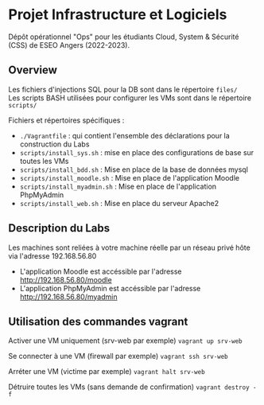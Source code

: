 # Projet Infrastructure et Logiciels

Dépôt opérationnel "Ops" pour les étudiants Cloud, System & Sécurité (CSS) de ESEO Angers (2022-2023).  

## Overview 

Les fichiers d'injections SQL pour la DB sont dans le répertoire `files/`  
Les scripts BASH utilisées pour configurer les VMs sont dans le répertoire `scripts/`

Fichiers et répertoires spécifiques :

* ``./Vagrantfile`` : qui contient l'ensemble des déclarations pour la construction du Labs
* ``scripts/install_sys.sh`` : mise en place des configurations de base sur toutes les VMs
* ``scripts/install_bdd.sh`` : Mise en place de la base de données mysql
* ``scripts/install_moodle.sh`` : Mise en place de l'application Moodle
* ``scripts/install_myadmin.sh`` : Mise en place de l'application PhpMyAdmin
* ``scripts/install_web.sh`` : Mise en place du serveur Apache2

## Description du Labs

Les machines sont reliées à votre machine réelle par un réseau privé hôte via l'adresse 192.168.56.80

* L'application Moodle est accéssible par l'adresse <http://192.168.56.80/moodle>
* L'application PhpMyAdmin est accéssible par l'adresse <http://192.168.56.80/myadmin>

## Utilisation des commandes vagrant

Activer une VM uniquement (srv-web par exemple)
    ```vagrant up srv-web```

Se connecter à une VM (firewall par exemple)
    ```vagrant ssh srv-web```

Arréter une VM (victime par exemple)
    ```vagrant halt srv-web```

Détruire toutes les VMs (sans demande de confirmation)
    ```vagrant destroy -f```
